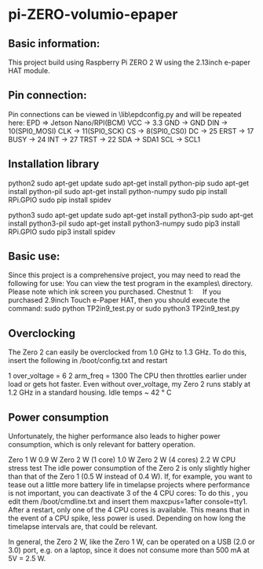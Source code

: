 # pi-ZERO-volumio-epaper

###

## Basic information:
This project build using Raspberry Pi ZERO 2 W using the 2.13inch e-paper HAT module.

## Pin connection:
Pin connections can be viewed in \lib\epdconfig.py and will be repeated here:
EPD    =>    Jetson Nano/RPI(BCM)
VCC    ->    3.3
GND    ->    GND
DIN    ->    10(SPI0_MOSI)
CLK    ->    11(SPI0_SCK)
CS     ->    8(SPI0_CS0)
DC     ->    25
ERST   ->    17
BUSY   ->    24
INT    ->    27
TRST   ->    22
SDA    ->    SDA1
SCL    ->    SCL1

## Installation library
python2
    sudo apt-get update
    sudo apt-get install python-pip
    sudo apt-get install python-pil
    sudo apt-get install python-numpy
    sudo pip install RPi.GPIO
    sudo pip install spidev

python3
    sudo apt-get update
    sudo apt-get install python3-pip
    sudo apt-get install python3-pil
    sudo apt-get install python3-numpy
    sudo pip3 install RPi.GPIO
    sudo pip3 install spidev

## Basic use:
Since this project is a comprehensive project, you may need to read the following for use:
You can view the test program in the examples\ directory.
Please note which ink screen you purchased.
Chestnut 1:
    If you purchased 2.9inch Touch e-Paper HAT, then you should execute the command:
        sudo python TP2in9_test.py
    or
        sudo python3 TP2in9_test.py

## Overclocking
The Zero 2 can easily be overclocked from 1.0 GHz to 1.3 GHz.
To do this, insert the following in /boot/config.txt and restart

1
over_voltage = 6
2
arm_freq = 1300
The CPU then throttles earlier under load or gets hot faster.
Even without over_voltage, my Zero 2 runs stably at 1.2 GHz in a standard housing. Idle temps ~ 42 ° C

## Power consumption
Unfortunately, the higher performance also leads to higher power consumption, which is only relevant for battery operation.

Zero 1 W	0.9 W
Zero 2 W (1 core)	1.0 W
Zero 2 W (4 cores)	2.2 W
CPU stress test
The idle power consumption of the Zero 2 is only slightly higher than that of the Zero 1 (0.5 W instead of 0.4 W).
If, for example, you want to tease out a little more battery life in timelapse projects where performance is not important, you can deactivate 3 of the 4 CPU cores:
To do this , you edit them /boot/cmdline.txt and insert them maxcpus=1after console=tty1. After a restart, only one of the 4 CPU cores is available. This means that in the event of a CPU spike, less power is used. Depending on how long the timelapse intervals are, that could be relevant.

In general, the Zero 2 W, like the Zero 1 W, can be operated on a USB (2.0 or 3.0) port, e.g. on a laptop, since it does not consume more than 500 mA at 5V = 2.5 W.

